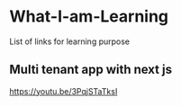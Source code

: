 # What-I-am-Learning
List of links for learning purpose


## Multi tenant app with next js
https://youtu.be/3PqjSTaTksI
